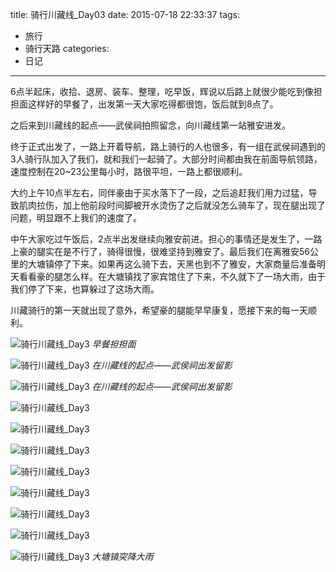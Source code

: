 title: 骑行川藏线_Day03
date: 2015-07-18 22:33:37
tags:
- 旅行
- 骑行天路
categories:
- 日记
---

6点半起床，收拾、退房、装车、整理，吃早饭，辉说以后路上就很少能吃到像担担面这样好的早餐了，出发第一天大家吃得都很饱，饭后就到8点了。

之后来到川藏线的起点——武侯祠拍照留念，向川藏线第一站雅安进发。

终于正式出发了，一路上开着导航，路上骑行的人也很多，有一组在武侯祠遇到的3人骑行队加入了我们，就和我们一起骑了。大部分时间都由我在前面导航领路，速度控制在20~23公里每小时，路很平坦，一路上都很顺利。

大约上午10点半左右，同伴豪由于买水落下了一段，之后追赶我们用力过猛，导致肌肉拉伤，加上他前段时间脚被开水烫伤了之后就没怎么骑车了，现在腿出现了问题，明显跟不上我们的速度了。

中午大家吃过午饭后，2点半出发继续向雅安前进。担心的事情还是发生了，一路上豪的腿实在是不行了，骑得很慢，很难坚持到雅安了。最后我们在离雅安56公里的大塘镇停了下来。如果再这么骑下去，天黑也到不了雅安，大家商量后准备明天看看豪的腿怎么样。在大塘镇找了家宾馆住了下来，不久就下了一场大雨，由于我们停了下来，也算躲过了这场大雨。

川藏骑行的第一天就出现了意外，希望豪的腿能早早康复，愿接下来的每一天顺利。

![骑行川藏线_Day3](/uploads/318/IMG_20150718_074438.jpg "早餐担担面") *早餐担担面*

![骑行川藏线_Day3](/uploads/318/IMG_20150718_080320.jpg "在川藏线的起点——武侯祠出发留影") *在川藏线的起点——武侯祠出发留影*

![骑行川藏线_Day3](/uploads/318/IMG_20150718_080337.jpg "在川藏线的起点——武侯祠出发留影") *在川藏线的起点——武侯祠出发留影*

![骑行川藏线_Day3](/uploads/318/YDXJ0025.jpg)

![骑行川藏线_Day3](/uploads/318/YDXJ0027.jpg)

![骑行川藏线_Day3](/uploads/318/YDXJ0037.jpg)

![骑行川藏线_Day3](/uploads/318/YDXJ0038.jpg)

![骑行川藏线_Day3](/uploads/318/YDXJ0041.jpg)

![骑行川藏线_Day3](/uploads/318/IMG_20150718_114122.jpg)

![骑行川藏线_Day3](/uploads/318/IMG_20150718_121212.jpg)

![骑行川藏线_Day3](/uploads/318/IMG_20150718_170708-1.jpg "大塘镇突降大雨") *大塘镇突降大雨*

